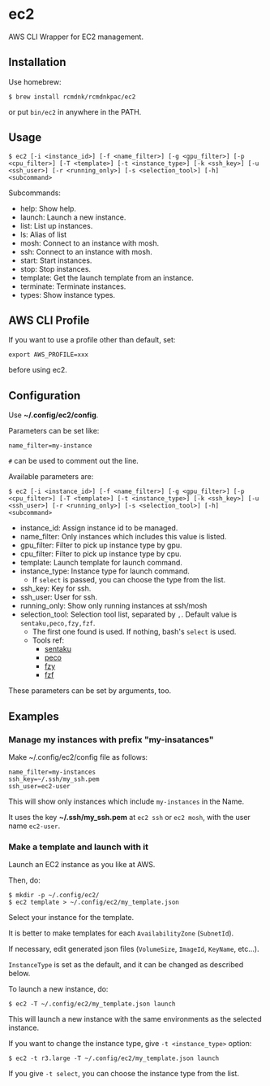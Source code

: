 # ec2
AWS CLI Wrapper for EC2 management.

## Installation

Use homebrew:

    $ brew install rcmdnk/rcmdnkpac/ec2

or put `bin/ec2` in anywhere in the PATH.

## Usage

    $ ec2 [-i <instance_id>] [-f <name_filter>] [-g <gpu_filter>] [-p <cpu_filter>] [-T <template>] [-t <instance_type>] [-k <ssh_key>] [-u <ssh_user>] [-r <running_only>] [-s <selection_tool>] [-h] <subcommand>

Subcommands:

* help: Show help.
* launch: Launch a new instance.
* list: List up instances.
* ls: Alias of list
* mosh: Connect to an instance with mosh.
* ssh: Connect to an instance with mosh.
* start: Start instances.
* stop: Stop instances.
* template: Get the launch template from an instance.
* terminate: Terminate instances.
* types: Show instance types.

## AWS CLI Profile

If you want to use a profile other than default,
set:

    export AWS_PROFILE=xxx

before using ec2.

## Configuration

Use **~/.config/ec2/config**.

Parameters can be set like:

    name_filter=my-instance

`#` can be used to comment out the line.

Available parameters are:

    $ ec2 [-i <instance_id>] [-f <name_filter>] [-g <gpu_filter>] [-p <cpu_filter>] [-T <template>] [-t <instance_type>] [-k <ssh_key>] [-u <ssh_user>] [-r <running_only>] [-s <selection_tool>] [-h] <subcommand>

* instance_id: Assign instance id to be managed.
* name_filter: Only instances which includes this value is listed.
* gpu_filter: Filter to pick up instance type by gpu.
* cpu_filter: Filter to pick up instance type by cpu.
* template: Launch template for launch command.
* instance_type: Instance type for launch command.
    * If `select` is passed, you can choose the type from the list.
* ssh_key: Key for ssh.
* ssh_user: User for ssh.
* running_only: Show only running instances at ssh/mosh
* selection_tool: Selection tool list, separated by `,`. Default value is `sentaku,peco,fzy,fzf`.
    * The first one found is used. If nothing, bash's `select` is used.
    * Tools ref:
        * [sentaku](https://github.com/rcmdnk/sentaku/)
        * [peco](https://github.com/peco/peco)
        * [fzy](https://github.com/jhawthorn/fzy)
        * [fzf](https://github.com/junegunn/fzf)

These parameters can be set by arguments, too.

## Examples

### Manage my instances with prefix "my-insatances"

Make ~/.config/ec2/config file as follows:

    name_filter=my-instances
    ssh_key=~/.ssh/my_ssh.pem
    ssh_user=ec2-user

This will show only instances which include `my-instances` in the Name.

It uses the key **~/.ssh/my_ssh.pem** at `ec2 ssh` or `ec2 mosh`, with the user name `ec2-user`.

### Make a template and launch with it

Launch an EC2 instance as you like at AWS.

Then, do:

    $ mkdir -p ~/.config/ec2/
    $ ec2 template > ~/.config/ec2/my_template.json

Select your instance for the template.

It is better to make templates for each `AvailabilityZone` (`SubnetId`).

If necessary, edit generated json files (`VolumeSize`, `ImageId`, `KeyName`, etc...).

`InstanceType` is set as the default, and it can be changed as described below.


To launch a new instance, do:

    $ ec2 -T ~/.config/ec2/my_template.json launch

This will launch a new instance with the same environments as the selected instance.

If you want to change the instance type, give `-t <instance_type>` option:

    $ ec2 -t r3.large -T ~/.config/ec2/my_template.json launch

If you give `-t select`, you can choose the instance type from the list.

